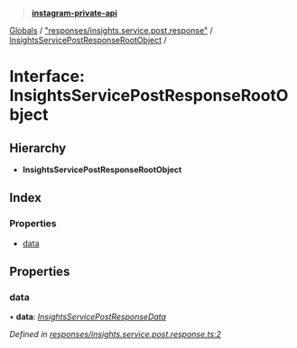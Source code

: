 > **[instagram-private-api](../README.md)**

[Globals](../README.md) / ["responses/insights.service.post.response"](../modules/_responses_insights_service_post_response_.md) / [InsightsServicePostResponseRootObject](_responses_insights_service_post_response_.insightsservicepostresponserootobject.md) /

# Interface: InsightsServicePostResponseRootObject

## Hierarchy

* **InsightsServicePostResponseRootObject**

## Index

### Properties

* [data](_responses_insights_service_post_response_.insightsservicepostresponserootobject.md#data)

## Properties

###  data

• **data**: *[InsightsServicePostResponseData](_responses_insights_service_post_response_.insightsservicepostresponsedata.md)*

*Defined in [responses/insights.service.post.response.ts:2](https://github.com/dilame/instagram-private-api/blob/173bc62/src/responses/insights.service.post.response.ts#L2)*